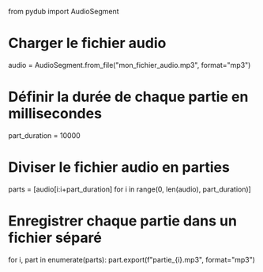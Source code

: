 from pydub import AudioSegment

# Charger le fichier audio
audio = AudioSegment.from_file("mon_fichier_audio.mp3", format="mp3")

# Définir la durée de chaque partie en millisecondes
part_duration = 10000

# Diviser le fichier audio en parties
parts = [audio[i:i+part_duration] for i in range(0, len(audio), part_duration)]

# Enregistrer chaque partie dans un fichier séparé
for i, part in enumerate(parts):
    part.export(f"partie_{i}.mp3", format="mp3")
